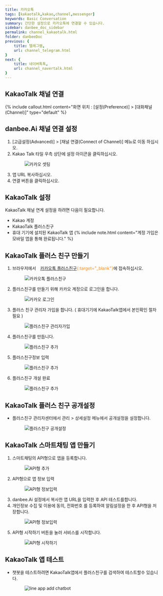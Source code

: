 ```yaml
---
title: 카카오톡
tags: [kakaotalk,kakao,channel,messenger]
keywords: Basic Conversation
summary: 간단한 설정으로 카카오톡에 연결할 수 있습니다.
sidebar: danbee_doc_sidebar
permalink: channel_kakaotalk.html
folder: danbeeDoc
previous: {
    title: 텔레그램,
    url: channel_telegram.html
}
next: {
    title: 네이버톡톡,
    url: channel_navertalk.html
}
---
```


## KakaoTalk 채널 연결 
 {% include callout.html content="화면 위치 : [설정(Preference)] > [대화채널(Channel)]" type="default" %}

## danbee.Ai 채널 연결 설정
1. [고급설정(Advanced)] > [채널 연결(Connect of Channel)] 메뉴로 이동 하십시오.
2. Kakao Talk 타일 우측 상단에 설정 아이콘을 클릭하십시오.<figure><img class="docimage" src="images/channel/kakao/kakao_danbee_setting.png" alt="카카오 셋팅" style="max-width: 800px"></figure>
3. 앱 URL 복사하십시오.
4. 연결 버튼을 클릭하십시오.

## KakaoTalk 설정
KakaoTalk 채널 연계 설정을 하려면 다음이 필요합니다.

* Kakao 계정
* KakaoTalk 플러스친구 
* 휴대 기기에 설치된 KakaoTalk 앱
{% include note.html content="계정 가입은 모바일 앱을 통해 완료됩니다." %}

## KakaoTalk 플러스 친구 만들기 
1. 브라우저에서 <span style="color:#f69023;"><i class="fa fa-external-link-square" aria-hidden="true" style="margin: 0px 5px"></i>[카카오톡 플러스친구](https://center-pf.kakao.com/login){:target="_blank"}</span>에 접속하십시오.<figure><img class="docimage" src="images/channel/kakao/kakao_pfcenter_homepage.png" alt="카카오톡 플러스친구" style="max-width: 800px"></figure>
2. 플러스친구를 만들기 위해 카카오 계정으로 로그인을 합니다.<figure><img class="docimage" src="images/channel/kakao/kakao_pfcenter_login.png" alt="카카오 로그인" style="max-width: 800px"></figure>
3. 플러스 친구 관리자 가입을 합니다. ( 휴대기기에 KakaoTalk앱에서 본인확인 절차 필요 )<figure><img class="docimage" src="images/channel/kakao/kakao_pfcenter_adminsign.png" alt="플러스친구 관리자가입" style="max-width: 800px"></figure>
4. 플러스친구를 만듭니다.<figure><img class="docimage" src="images/channel/kakao/kakao_pfcenter_add1.png" alt="플러스친구 추가" style="max-width: 800px"></figure>
5. 플러스친구정보 입력<figure><img class="docimage" src="images/channel/kakao/kakao_pfcenter_add2.png" alt="플러스친구 추가" style="max-width: 800px"></figure>
6. 플러스친구 개설 완료<figure><img class="docimage" src="images/channel/kakao/kakao_pfcenter_add3.png" alt="플러스친구 추가" style="max-width: 800px"></figure>

## KakaoTalk 플러스 친구 공개설정
* 플러스친구 관리자센터에서 관리 > 상세설정 메뉴에서 공개설정을 설정합니다.<figure><img class="docimage" src="images/channel/kakao/kakao_pfcenter_public.png" alt="플러스친구 공개설정" style="max-width: 800px"></figure>
## KakaoTalk 스마트채팅 앱 만들기 
1. 스마트채팅의 API형으로 앱을 등록합니다.<figure><img class="docimage" src="images/channel/kakao/kakao_pfcenter_app1.png" alt="API형 추가" style="max-width: 800px"></figure>
2. API형으로 앱 정보 입력 <figure><img class="docimage" src="images/channel/kakao/kakao_pfcenter_app2.png" alt="API형 정보입력" style="max-width: 800px"></figure>
3. danbee.Ai 설정에서 복사한 앱 URL을 입력한 후 API 테스트를합니다.
4. 개인정보 수집 및 이용에 동의, 전화번호 를 등록하여 알림설정을 한 후 API형을 저장합니다.<figure><img class="docimage" src="images/channel/kakao/kakao_pfcenter_apisetting.png" alt="API형 정보입력" style="max-width: 800px"></figure>
5. API형 시작하기 버튼을 눌러 서비스를 시작합니다. <figure><img class="docimage" src="images/channel/kakao/kakao_pfcenter_apistart.png" alt="API형 시작하기" style="max-width: 800px"></figure>

## KakaoTalk 앱 테스트
* 챗봇을 테스트하려면 KakaoTalk앱에서 플러스친구를 검색하여 테스트할수 있습니다.<figure><img class="docimage" src="images/channel/kakao/kakao_app_add_chatbot.png" alt="line app add chatbot" style="max-width: 800px"></figure>


